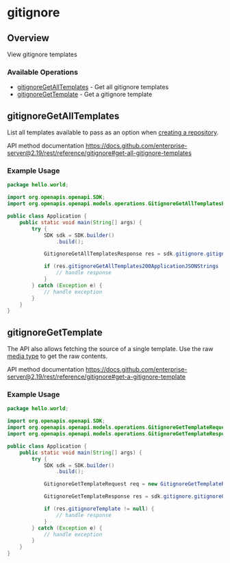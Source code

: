 # gitignore

## Overview

View gitignore templates

### Available Operations

* [gitignoreGetAllTemplates](#gitignoregetalltemplates) - Get all gitignore templates
* [gitignoreGetTemplate](#gitignoregettemplate) - Get a gitignore template

## gitignoreGetAllTemplates

List all templates available to pass as an option when [creating a repository](https://docs.github.com/enterprise-server@2.19/rest/reference/repos#create-a-repository-for-the-authenticated-user).

API method documentation
<https://docs.github.com/enterprise-server@2.19/rest/reference/gitignore#get-all-gitignore-templates>

### Example Usage

```java
package hello.world;

import org.openapis.openapi.SDK;
import org.openapis.openapi.models.operations.GitignoreGetAllTemplatesResponse;

public class Application {
    public static void main(String[] args) {
        try {
            SDK sdk = SDK.builder()
                .build();

            GitignoreGetAllTemplatesResponse res = sdk.gitignore.gitignoreGetAllTemplates();

            if (res.gitignoreGetAllTemplates200ApplicationJSONStrings != null) {
                // handle response
            }
        } catch (Exception e) {
            // handle exception
        }
    }
}
```

## gitignoreGetTemplate

The API also allows fetching the source of a single template.
Use the raw [media type](https://docs.github.com/enterprise-server@2.19/rest/overview/media-types/) to get the raw contents.

API method documentation
<https://docs.github.com/enterprise-server@2.19/rest/reference/gitignore#get-a-gitignore-template>

### Example Usage

```java
package hello.world;

import org.openapis.openapi.SDK;
import org.openapis.openapi.models.operations.GitignoreGetTemplateRequest;
import org.openapis.openapi.models.operations.GitignoreGetTemplateResponse;

public class Application {
    public static void main(String[] args) {
        try {
            SDK sdk = SDK.builder()
                .build();

            GitignoreGetTemplateRequest req = new GitignoreGetTemplateRequest("consectetur");            

            GitignoreGetTemplateResponse res = sdk.gitignore.gitignoreGetTemplate(req);

            if (res.gitignoreTemplate != null) {
                // handle response
            }
        } catch (Exception e) {
            // handle exception
        }
    }
}
```

